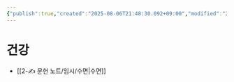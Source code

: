 ```yaml
---
{"publish":true,"created":"2025-08-06T21:48:30.092+09:00","modified":"2025-08-06T21:48:33.161+09:00","cssclasses":""}
---
```


# 건강
- [[2-✍️ 문헌 노트/임시/수면\|수면]]
